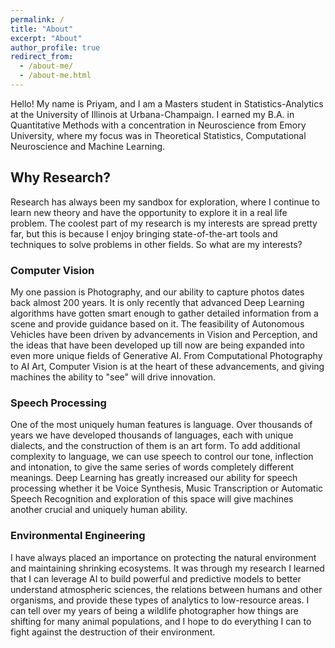 ```yaml
---
permalink: /
title: "About"
excerpt: "About"
author_profile: true
redirect_from: 
  - /about-me/
  - /about-me.html
---
```


Hello! My name is Priyam, and I am a Masters student in Statistics-Analytics at the University of Illinois at Urbana-Champaign. I earned my B.A. in Quantitative Methods with a concentration in Neuroscience from Emory University, where my focus was in Theoretical Statistics, Computational Neuroscience and Machine Learning.

## Why Research?

Research has always been my sandbox for exploration, where I continue to learn new theory and have the opportunity to explore it in a real life problem. The coolest part of my research is my interests are spread pretty far, but this is because I enjoy bringing state-of-the-art tools and techniques to solve problems in other fields. So what are my interests?

### Computer Vision
My one passion is Photography, and our ability to capture photos dates back almost 200 years. It is only recently that advanced Deep Learning algorithms have gotten smart enough to gather detailed information from a scene and provide guidance based on it. The feasibility of Autonomous Vehicles have been driven by advancements in Vision and Perception, and the ideas that have been developed up till now are being expanded into even more unique fields of Generative AI. From Computational Photography to AI Art, Computer Vision is at the heart of these advancements, and giving machines the ability to "see" will drive innovation.

### Speech Processing
One of the most uniquely human features is language. Over thousands of years we have developed thousands of languages, each with unique dialects, and the construction of them is an art form. To add additional complexity to language, we can use speech to control our tone, inflection and intonation, to give the same series of words completely different meanings. Deep Learning has greatly increased our ability for speech processing whether it be Voice Synthesis, Music Transcription or Automatic Speech Recognition and exploration of this space will give machines another crucial and uniquely human ability. 

### Environmental Engineering
I have always placed an importance on protecting the natural environment and maintaining shrinking ecosystems. It was through my research I learned that I can leverage AI to build powerful and predictive models to better understand atmospheric sciences, the relations between humans and other organisms, and provide these types of analytics to low-resource areas. I can tell over my years of being a wildlife photographer how things are shifting for many animal populations, and I hope to do everything I can to fight against the destruction of their environment. 
